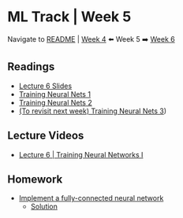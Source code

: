 # ML Track | Week 5
Navigate to [README](README.md) | [Week 4](week4.md) ⬅️ Week 5 ➡️ [Week 6](week6.md)

## Readings

- [Lecture 6 Slides](http://cs231n.stanford.edu/slides/2017/cs231n_2017_lecture6.pdf)
- [Training Neural Nets 1](http://cs231n.github.io/neural-networks-1/)
- [Training Neural Nets 2](http://cs231n.github.io/neural-networks-2/)
- [(To revisit next week) Training Neural Nets 3](http://cs231n.github.io/neural-networks-3/))

## Lecture Videos

- [Lecture 6 | Training Neural Networks I](https://www.youtube.com/watch?v=wEoyxE0GP2M&list=PL3FW7Lu3i5JvHM8ljYj-zLfQRF3EO8sYv&index=6)

## Homework

- [Implement a fully-connected neural network](assignments/colab/2020/assignment2/FullyConnectedNets.ipynb)
    * [Solution](assignments/solutions/week5/README.md)
